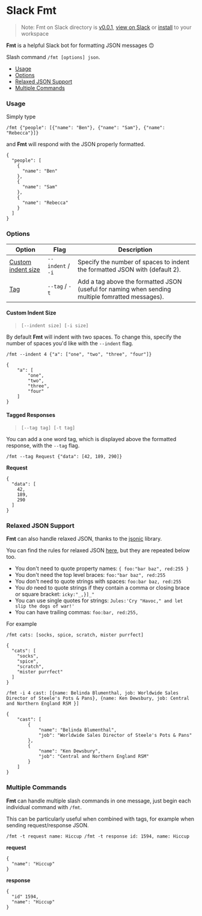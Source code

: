# Slack Fmt

> Note: Fmt on Slack directory is [v0.0.1](https://github.com/benjaminhadfield/slack-fmt/tree/v0.0.1), [view on Slack](https://moosesandbox.slack.com/apps/A9QSW4XSB-fmt?page=1)
or [install](https://16el4ez0sg.execute-api.eu-west-2.amazonaws.com/dev/oauth/direct-install) to your workspace

**Fmt** is a helpful Slack bot for formatting JSON messages 🙃

Slash command `/fmt [options] json`.

  - [Usage](#usage)
  - [Options](#options)
  - [Relaxed JSON Support](#relaxed-json-support)
  - [Multiple Commands](#multiple-commands)

### Usage

Simply type
```
/fmt {"people": [{"name": "Ben"}, {"name": "Sam"}, {"name": "Rebecca"}]}
```

and **Fmt** will respond with the JSON properly formatted.

```
{
  "people": [
    {
      "name": "Ben"
    },
    {
      "name": "Sam"
    },
    {
      "name": "Rebecca"
    }
  ]
}
```

### Options

| Option | Flag | Description |
| ------ | ---- | ----------- |
| [Custom indent size](#custom-indent-size) | `--indent` / `-i` | Specify the number of spaces to indent the formatted JSON with (default 2).
| [Tag](#tagged-responses) | `--tag` / `-t` | Add a tag above the formatted JSON (useful for naming when sending multiple fomratted messages).

#### Custom Indent Size

> `[--indent size] [-i size]`

By default **Fmt** will indent with two spaces. To change this, specify the number of spaces you'd like with the `--indent` flag.

```
/fmt --indent 4 {"a": ["one", "two", "three", "four"]}
```
```
{
    "a": [
        "one",
        "two",
        "three",
        "four"
    ]
}
```

#### Tagged Responses

> `[--tag tag] [-t tag]`

You can add a one word tag, which is displayed above the formatted response, with the `--tag` flag.

```
/fmt --tag Request {"data": [42, 189, 290]}
```
**Request**
```
{
  "data": [
    42,
    189,
    290
  ]
}
```

### Relaxed JSON Support

**Fmt** can also handle relaxed JSON, thanks to the [jsonic](https://github.com/rjrodger/jsonic) library.

You can find the rules for relaxed JSON [here](https://github.com/rjrodger/jsonic), but they are repeated below too.

  * You don't need to quote property names: `{ foo:"bar baz", red:255 }`
  * You don't need the top level braces: `foo:"bar baz", red:255`
  * You don't need to quote strings with spaces: `foo:bar baz, red:255`
  * You _do_ need to quote strings if they contain a comma or closing brace or square bracket: `icky:"_,}]_"`
  * You can use single quotes for strings: `Jules:'Cry "Havoc," and let slip the dogs of war!'`
  * You can have trailing commas: `foo:bar, red:255, `

For example

```
/fmt cats: [socks, spice, scratch, mister purrfect]

{
  "cats": [
    "socks",
    "spice",
    "scratch",
    "mister purrfect"
  ]
}
```

```
/fmt -i 4 cast: [{name: Belinda Blumenthal, job: Worldwide Sales Director of Steele's Pots & Pans}, {name: Ken Dewsbury, job: Central and Northern England RSM }]

{
    "cast": [
        {
            "name": "Belinda Blumenthal",
            "job": "Worldwide Sales Director of Steele's Pots & Pans"
        },
        {
            "name": "Ken Dewsbury",
            "job": "Central and Northern England RSM"
        }
    ]
}
```

### Multiple Commands

**Fmt** can handle multiple slash commands in one message,
just begin each individual command with `/fmt`.

This can be particularly useful when combined with tags, for example when
sending request/response JSON.

```
/fmt -t request name: Hiccup /fmt -t response id: 1594, name: Hiccup
```
**request**
```
{
  "name": "Hiccup"
}
```

**response**
```
{
  "id" 1594,
  "name": "Hiccup"
}
```
